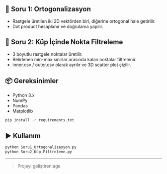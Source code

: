 


## 📌 Soru 1: Ortogonalizasyon
- Rastgele üretilen iki 2D vektörden biri, diğerine ortogonal hale getirilir.
- Dot product hesaplanır ve doğrulama yapılır.

## 🧊 Soru 2: Küp İçinde Nokta Filtreleme
- 3 boyutlu rastgele noktalar üretilir.
- Belirlenen min-max sınırlar arasında kalan noktalar filtrelenir.
- inner.csv / outer.csv olarak ayrılır ve 3D scatter plot çizilir.

## 📦 Gereksinimler
- Python 3.x
- NumPy
- Pandas
- Matplotlib

```bash
pip install -r requirements.txt
```

## ▶️ Kullanım
```bash
python Soru1_Ortogonalizasyon.py
python Soru2_Küp_Filtreleme.py
```

---

> Projeyi geliştiren:age
